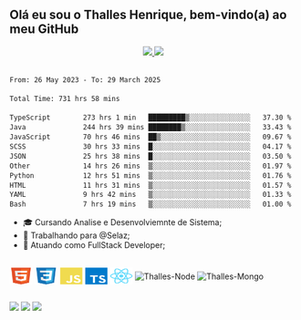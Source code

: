 ## Olá eu sou o Thalles Henrique, bem-vindo(a) ao meu GitHub

<div align="center">
  <a href="https://github.com/Thalles-HsA">
  <img height="180em" src="https://github-readme-stats.vercel.app/api?username=Thalles-HsA&show_icons=true&theme=radical&include_all_commits=true&count_private=true"/>
  <img height="180em" src="https://github-readme-stats.vercel.app/api/top-langs/?username=Thalles-HsA&exclude_repo=github-readme-stats,Pong,Freeway-JS&langs_count=5&theme=radical"/>
</div><br>
  
  <!--START_SECTION:waka-->

```txt
From: 26 May 2023 - To: 29 March 2025

Total Time: 731 hrs 58 mins

TypeScript        273 hrs 1 min   █████████▒░░░░░░░░░░░░░░░   37.30 %
Java              244 hrs 39 mins ████████▒░░░░░░░░░░░░░░░░   33.43 %
JavaScript        70 hrs 46 mins  ██▒░░░░░░░░░░░░░░░░░░░░░░   09.67 %
SCSS              30 hrs 33 mins  █░░░░░░░░░░░░░░░░░░░░░░░░   04.17 %
JSON              25 hrs 38 mins  █░░░░░░░░░░░░░░░░░░░░░░░░   03.50 %
Other             14 hrs 26 mins  ▒░░░░░░░░░░░░░░░░░░░░░░░░   01.97 %
Python            12 hrs 51 mins  ▒░░░░░░░░░░░░░░░░░░░░░░░░   01.76 %
HTML              11 hrs 31 mins  ▒░░░░░░░░░░░░░░░░░░░░░░░░   01.57 %
YAML              9 hrs 42 mins   ▒░░░░░░░░░░░░░░░░░░░░░░░░   01.33 %
Bash              7 hrs 19 mins   ▒░░░░░░░░░░░░░░░░░░░░░░░░   01.00 %
```

<!--END_SECTION:waka-->

  - 🎓 Cursando Analise e Desenvolviemnte de Sistema;
  - 🌱 Trabalhando para @Selaz;
  - 🎯 Atuando como FullStack Developer;
 
<div style="display: inline_block"><br>
  <img align="center" alt="Thalles-HTML" height="30" width="40" src="https://raw.githubusercontent.com/devicons/devicon/master/icons/html5/html5-original.svg">
  <img align="center" alt="Thalles-CSS" height="30" width="40" src="https://raw.githubusercontent.com/devicons/devicon/master/icons/css3/css3-original.svg">
  <img align="center" alt="Thalles-Js" height="30" width="40" src="https://raw.githubusercontent.com/devicons/devicon/master/icons/javascript/javascript-plain.svg">
  <img align="center" alt="Thalles-Ts" height="30" width="40" src="https://raw.githubusercontent.com/devicons/devicon/master/icons/typescript/typescript-plain.svg">
  <img align="center" alt="Thalles-React" height="30" width="40" src="https://raw.githubusercontent.com/devicons/devicon/master/icons/react/react-original.svg">
  <img align="center" alt="Thalles-Node" height="30" width="40" src="https://cdn.jsdelivr.net/gh/devicons/devicon/icons/nodejs/nodejs-original.svg" />
  <img align="center" alt="Thalles-Mongo" height="30" width="40" src="https://cdn.jsdelivr.net/gh/devicons/devicon/icons/mongodb/mongodb-original.svg" />
  
</div>

 ##
  
<div>
  <a href="https://www.linkedin.com/in/thalles-hsa" target="_blank"><img src="https://img.shields.io/badge/-LinkedIn-%230077B5?style=for-the-badge&logo=linkedin&logoColor=white" target="_blank"></a> 
  <a href="https://instagram.com/thalleshsa" target="_blank"><img src="https://img.shields.io/badge/-Instagram-%23E4405F?style=for-the-badge&logo=instagram&logoColor=white" target="_blank"></a>
  <a href = "mailto:thsa.henrique@gmail.com"><img src="https://img.shields.io/badge/-Gmail-%23333?style=for-the-badge&logo=gmail&logoColor=white" target="_blank"></a>
   
</div>
